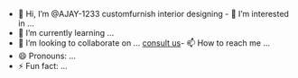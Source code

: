 - 👋 Hi, I’m @AJAY-1233
customfurnish interior designing - 👀 I’m interested in ...
- 🌱 I’m currently learning ...
- 💞️ I’m looking to collaborate on ...
<a href="https://https://www.customfurnish.com/consult-us">consult us</a>-  📫 How to reach me ...
- 😄 Pronouns: ...
- ⚡ Fun fact: ...

<!---
AJAY-1233/AJAY-1233 is a ✨ special ✨ repository because its `README.md` (this file) appears on your GitHub profile.
You can click the Preview link to take a look at your changes.
--->
